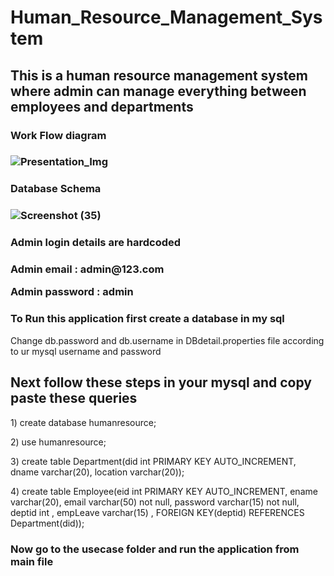 <h1>Human_Resource_Management_System</h1>
<h2>This is a human resource management system where admin can manage everything between employees and departments</h3>

<h3>Work Flow diagram <h3/>

![Presentation_Img](https://user-images.githubusercontent.com/102857782/219963184-83259c11-ca94-45fc-91f6-56dfa98f9c0d.png)

<h3>Database Schema<h3/>

![Screenshot (35)](https://user-images.githubusercontent.com/102857782/219963220-daa634cf-4cce-4e04-a42b-6e9136f571cd.png)



<h3>Admin login details are hardcoded <h3/>
<p>Admin email : admin@123.com</p>
<p>Admin password : admin</p>

<h3> To Run this application first create a database in my sql</h3>
<p>Change db.password and db.username in DBdetail.properties file according to ur mysql username and password </p>

<h2>Next follow these steps in your mysql and copy paste these queries</h2>
<p>1) create database humanresource;</p>
<p>2) use humanresource;</p>
<p>3) create table Department(did int PRIMARY KEY AUTO_INCREMENT, dname varchar(20), location varchar(20));</p>
<p>4) create table Employee(eid int PRIMARY KEY AUTO_INCREMENT, ename varchar(20), email varchar(50) not null, password varchar(15) not null, deptid int , empLeave varchar(15) , FOREIGN KEY(deptid) REFERENCES Department(did));</p>

<h3>Now go to the usecase folder and run the application from main file </h3>


